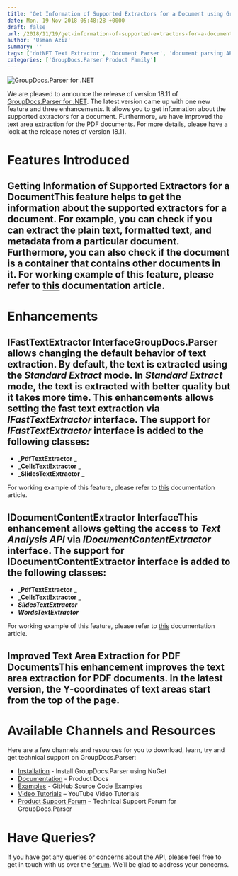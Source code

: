 ```yaml
---
title: 'Get Information of Supported Extractors for a Document using GroupDocs.Parser for .NET 18.11'
date: Mon, 19 Nov 2018 05:48:28 +0000
draft: false
url: /2018/11/19/get-information-of-supported-extractors-for-a-document-groupdocs.parser-for-.net-18.11/
author: 'Usman Aziz'
summary: ''
tags: ['dotNET Text Extractor', 'Document Parser', 'document parsing API', 'document text extraction', 'text parser', 'GroupDocs.Parser for .NET', 'GroupDocs.Parser for .NET Releases']
categories: ['GroupDocs.Parser Product Family']
---
```


![GroupDocs.Parser for .NET](http://blog.groupdocs.com/wp-content/uploads/sites/4/2018/05/groupdocs-parser.png "GroupDocs-Parser-theme-100x100")

We are pleased to announce the release of version 18.11 of [GroupDocs.Parser for .NET](https://products.groupdocs.com/parser/net). The latest version came up with one new feature and three enhancements. It allows you to get information about the supported extractors for a document. Furthermore, we have improved the text area extraction for the PDF documents. For more details, please have a look at the release notes of version 18.11.

# Features Introduced

## Getting Information of Supported Extractors for a DocumentThis feature helps to get the information about the supported extractors for a document. For example, you can check if you can extract the plain text, formatted text, and metadata from a particular document. Furthermore, you can also check if the document is a container that contains other documents in it. For working example of this feature, please refer to [this](https://docs.groupdocs.com/parser/net) documentation article.

# Enhancements

## IFastTextExtractor InterfaceGroupDocs.Parser allows changing the default behavior of text extraction. By default, the text is extracted using the **_Standard Extract_** mode. In _**Standard Extract**_ mode, the text is extracted with better quality but it takes more time. This enhancements allows setting the fast text extraction via _**IFastTextExtractor**_ interface. The support for _**IFastTextExtractor**_ interface is added to the following classes:

*   _**PdfTextExtractor** _
*   _**CellsTextExtractor** _
*   _**SlidesTextExtractor** _

For working example of this feature, please refer to [this](https://docs.groupdocs.com/parser/net) documentation article.

## IDocumentContentExtractor InterfaceThis enhancement allows getting the access to _**Text Analysis API**_ via _**IDocumentContentExtractor**_ interface. The support for **IDocumentContentExtractor** interface is added to the following classes:

*   _**PdfTextExtractor** _
*   _**CellsTextExtractor** _
*   _**SlidesTextExtractor**_
*   _**WordsTextExtractor**_

For working example of this feature, please refer to [this](https://docs.groupdocs.com/parser/net) documentation article.

## Improved Text Area Extraction for PDF DocumentsThis enhancement improves the text area extraction for PDF documents. In the latest version, the Y-coordinates of text areas start from the top of the page.

# Available Channels and Resources

Here are a few channels and resources for you to download, learn, try and get technical support on GroupDocs.Parser:

*   [Installation](https://www.nuget.org/packages/groupdocs.parser "GroupDocs.Text Nuget Package") - Install GroupDocs.Parser using NuGet
*   [Documentation](https://docs.groupdocs.com/display/parsernet/Home "GroupDocs.Text Documentation") - Product Docs
*   [Examples](https://github.com/groupdocs-parser/GroupDocs.Parser-for-.NET "GroupDocs.Text Github repository") - GitHub Source Code Examples
*   [Video Tutorials](https://www.youtube.com/playlist?list=PL25CTxMCj5vPQyfL8Tkz8XH7yOPhrglb7 "GroupDocs.Text for .NET tutorials") – YouTube Video Tutorials
*   [Product Support Forum](https://forum.groupdocs.com/c/parser "GroupDocs.Text for .NET Support forum") – Technical Support Forum for GroupDocs.Parser

# Have Queries?

If you have got any queries or concerns about the API, please feel free to get in touch with us over the [forum](https://forum.groupdocs.com/). We’ll be glad to address your concerns.





